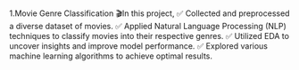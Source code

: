 1.Movie Genre Classification 
🎬In this project,
✅ Collected and preprocessed a diverse dataset of movies. 
✅ Applied Natural Language Processing (NLP) techniques to classify movies into their respective genres. 
✅ Utilized EDA to uncover insights and improve model performance. 
✅ Explored various machine learning algorithms to achieve optimal results.
